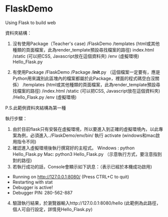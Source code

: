 # FlaskDemo
Using Flask to build web

資料夾結構：
1. 沒有使用Package（Teacher's case)
   /FlaskDemo
      /templates (html或其他種類的頁面檔案，此為render_template預設尋找檔案的路徑)
        index.html
      /static (可以把CSS, Javascript放在這個資料夾)
      /env (虛擬環境)
      Hello_Flask.py
      
2. 有使用Package
  /FlaskDemo
      /Package
          /__init__.py  （這個檔案一定要有，應是Python用來識別此區塊內的檔案都屬於此Package，裡面的程式碼空白沒關係）
          /templates (html或其他種類的頁面檔案，此為render_template預設尋找檔案的路徑)
              /index.html
          /static (可以把CSS, Javascript放在這個資料夾)
          /Hello_Flask.py
      /env (虛擬環境)
      
P.S.此範例資料夾結構為第一種

執行步驟：
1. 由於目前flask只有安裝在虛擬環境，所以要進入到正確的虛擬環境內，以此專案為例，必須進入../FlaskDemo/env/bin/ 執行 activate (windows和mac啟用指令不同)
2. 確認進入虛擬環境後執行撰寫好的主程式。 Windows : python Hello_Flask.py   Mac: python3 Hello_Flask.py （示意執行方式，要注意指到對的路徑)
3. 若執行成功的話，Console會顯示如下訊息：（表示已經於本機成功啟用)
 * Running on http://127.0.0.1:8080/ (Press CTRL+C to quit)
 * Restarting with stat
 * Debugger is active!
 * Debugger PIN: 280-562-887
4. 驗證執行結果，於瀏覽器輸入http://127.0.0.1:8080/hello (此範例為此路徑，個人可自行設定，詳情見Hello_Flask.py)


